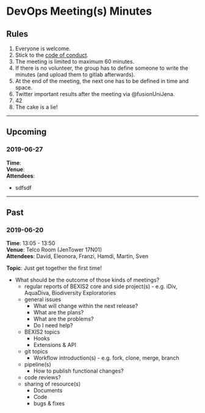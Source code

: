 # DevOps Meeting(s) Minutes

## Rules

1. Everyone is welcome.
2. Stick to the [code of conduct](http://berlincodeofconduct.org).
3. The meeting is limited to maximum 60 minutes.
4. If there is no volunteer, the group has to define someone to write the minutes (and upload them to gitlab afterwards).
5. At the end of the meeting, the next one has to be defined in time and space.
6. Twitter important results after the meeting via @fusionUniJena.
7. 42
8. The cake is a lie!

---

## Upcoming

### 2019-06-27

**Time**: \
**Venue**: \
**Attendees**:

* sdfsdf

---

## Past

### 2019-06-20

**Time**: 13:05 - 13:50\
**Venue**: Telco Room (JenTower 17N01)\
**Attendees**: David, Eleonora, Franzi, Hamdi, Martin, Sven

**Topic**: Just get together the first time!

* What should be the outcome of those kinds of meetings?
  * regular reports of BEXIS2 core and side project(s) - e.g. iDiv, AquaDiva, Biodiversity Exploratories
  * general issues
    * What will change within the next release?
    * What are the plans?
    * What are the problems?
    * Do I need help?
  * BEXIS2 topics
    * Hooks
    * Extensions & API
  * git topics
    * Workflow introduction(s) - e.g. fork, clone, merge, branch
  * pipeline(s)
    * How to publish functional changes?
  * code reviews?
  * sharing of resource(s)
    * Documents
    * Code
    * bugs & fixes
